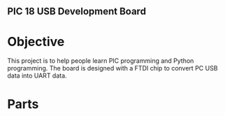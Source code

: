 ## PIC 18 USB Development Board

# Objective

This project is to help people learn PIC programming and Python programming. The board is designed with a FTDI chip to convert PC USB data into UART data. 

# Parts
